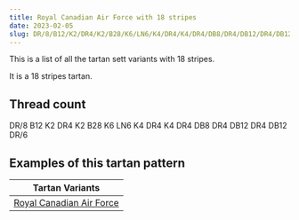 ```yaml
---
title: Royal Canadian Air Force with 18 stripes
date: 2023-02-05
slug: DR/8/B12/K2/DR4/K2/B28/K6/LN6/K4/DR4/K4/DR4/DB8/DR4/DB12/DR4/DB12/DR/6
---
```

This is a list of all the tartan sett variants with 18 stripes.

It is a 18 stripes tartan.


## Thread count
DR/8 B12 K2 DR4 K2 B28 K6 LN6 K4 DR4 K4 DR4 DB8 DR4 DB12 DR4 DB12 DR/6

## Examples of this tartan pattern

| Tartan Variants |
|---------------|
| [Royal Canadian Air Force](/variants/dr/8/b12/k2/dr4/k2/b28/k6/ln6/k4/dr4/k4/dr4/db8/dr4/db12/dr4/db12/dr/6-b5480b0-db000050-dr802040-k000000-lne0e0e0)||

